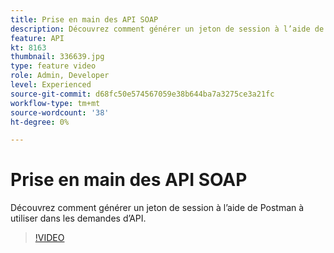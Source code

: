 ```yaml
---
title: Prise en main des API SOAP
description: Découvrez comment générer un jeton de session à l’aide de Postman pour une utilisation dans les demandes d’API
feature: API
kt: 8163
thumbnail: 336639.jpg
type: feature video
role: Admin, Developer
level: Experienced
source-git-commit: d68fc50e574567059e38b644ba7a3275ce3a21fc
workflow-type: tm+mt
source-wordcount: '38'
ht-degree: 0%

---
```



# Prise en main des API SOAP

Découvrez comment générer un jeton de session à l’aide de Postman à utiliser dans les demandes d’API.

>[!VIDEO](https://video.tv.adobe.com/v/336639?quality=12)
